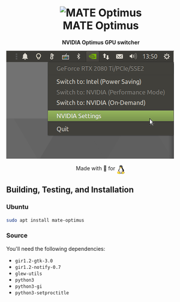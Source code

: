 <h1 align="center">
  <img src="data/optimus-indicator-nvidia.svg" alt="MATE Optimus">
  <br />
  MATE Optimus
</h1>

<p align="center"><b>NVIDIA Optimus GPU switcher</b></p>

![MATE Optimus Screenshot](.github/mate-optimus-19.10.1.png?raw=true)

<p align="center">Made with 💝 for <img src="https://raw.githubusercontent.com/anythingcodes/slack-emoji-for-techies/gh-pages/emoji/tux.png" align="top" width="24" /></p>

## Building, Testing, and Installation

### Ubuntu

```bash
sudo apt install mate-optimus
```

### Source

You'll need the following dependencies:

  * `gir1.2-gtk-3.0`
  * `gir1.2-notify-0.7`
  * `glew-utils`
  * `python3`
  * `python3-gi`
  * `python3-setproctitle`